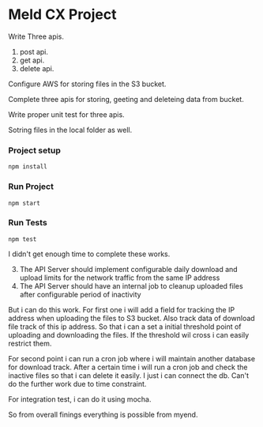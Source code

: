# Meld CX Project

Write Three apis.
1. post api.
2. get api.
3. delete api.

Configure AWS for storing files in the S3 bucket.

Complete three apis for storing, geeting and deleteing data from bucket.

Write proper unit test for three apis.

Sotring files in the local folder as well.





### Project setup
```
npm install
```

### Run Project
```
npm start

```
### Run Tests
```
npm test
```


I didn't get enough time to complete these works.

3. The API Server should implement configurable daily download and upload limits for the
network traffic from the same IP address
4. The API Server should have an internal job to cleanup uploaded files after configurable
period of inactivity

But i can do this work. For first one i will add a field for tracking the IP address when uploading the files to S3 bucket. Also track data of download file track of this ip address. So that i can a set a initial threshold point of uploading and downloading the files. If the threshold wil cross i can easily restrict them.


For second point i can run a cron job where i will maintain another database for download track. After a certain time i will run a cron job and check the inactive files so that i can delete it easily. I just i can connect the db. Can't do the further work due to time constraint.

For integration test, i can do it using mocha. 

So from overall finings everything is possible from myend.     


